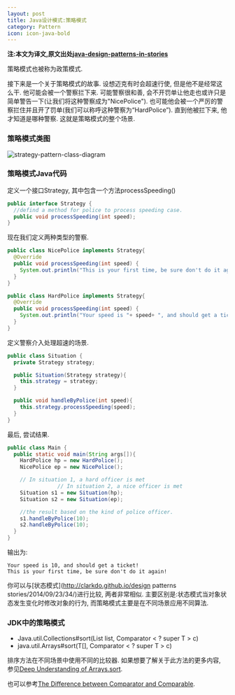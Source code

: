 ```yaml
---
layout: post
title: Java设计模式:策略模式
category: Pattern
icon: icon-java-bold
---
```


**注:本文为译文,原文出处[java-design-patterns-in-stories](http://www.programcreek.com/java-design-patterns-in-stories/)**

策略模式也被称为政策模式.

接下来是一个关于策略模式的故事. 设想迈克有时会超速行使, 但是他不是经常这么干. 他可能会被一个警察拦下来. 可能警察很和善, 会不开罚单让他走也或许只是简单警告一下(让我们将这种警察成为"NicePolice"). 也可能他会被一个严厉的警察拦住并且开了罚单(我们可以称呼这种警察为“HardPolice”). 直到他被拦下来, 他才知道是哪种警察. 这就是策略模式的整个场景.



### **策略模式类图**

<img class="alignleft size-full wp-image-7866" alt="strategy-pattern-class-diagram" src="http://www.programcreek.com/wp-content/uploads/2011/01/strategy-pattern-class-diagram.jpg">

### **策略模式Java代码**

定义一个接口Strategy, 其中包含一个方法processSpeeding()

``` java
public interface Strategy {
  //defind a method for police to process speeding case.
  public void processSpeeding(int speed);
}
```

现在我们定义两种类型的警察.

``` java
public class NicePolice implements Strategy{
  @Override
  public void processSpeeding(int speed) {
    System.out.println("This is your first time, be sure don't do it again!");
  }
}

public class HardPolice implements Strategy{
  @Override
  public void processSpeeding(int speed) {
    System.out.println("Your speed is "+ speed+ ", and should get a ticket!");
  }
}
```

定义警察介入处理超速的场景.

``` java
public class Situation {
  private Strategy strategy;

  public Situation(Strategy strategy){
    this.strategy = strategy;
  }

  public void handleByPolice(int speed){
    this.strategy.processSpeeding(speed);
  }
}
```

最后, 尝试结果.

``` java
public class Main {
  public static void main(String args[]){
    HardPolice hp = new HardPolice();
    NicePolice ep = new NicePolice();

    // In situation 1, a hard officer is met
                // In situation 2, a nice officer is met
    Situation s1 = new Situation(hp);
    Situation s2 = new Situation(ep);

    //the result based on the kind of police officer.
    s1.handleByPolice(10);
    s2.handleByPolice(10);
  }
}
```

输出为:

``` text
Your speed is 10, and should get a ticket!
This is your first time, be sure don't do it again!
```

你可以与[状态模式](http://clarkdo.github.io/design patterns stories/2014/09/23/34/)进行比较, 两者非常相似. 主要区别是:状态模式当对象状态发生变化时修改对象的行为, 而策略模式主要是在不同场景应用不同算法.

### **JDK中的策略模式**

- Java.util.Collections#sort(List list, Comparator < ? super T > c)
- java.util.Arrays#sort(T[], Comparator < ? super T > c)

排序方法在不同场景中使用不同的比较器. 如果想要了解关于此方法的更多内容, 参见[Deep Understanding of Arrays.sort](http://www.programcreek.com/2013/11/arrays-sort-comparator/).<br/>

也可以参考[The Difference between Comparator and Comparable](http://www.programcreek.com/2011/12/examples-to-demonstrate-comparable-vs-comparator-in-java/).
